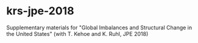 # krs-jpe-2018
Supplementary materials for "Global Imbalances and Structural Change in the United States" (with T. Kehoe and K. Ruhl, JPE 2018)
